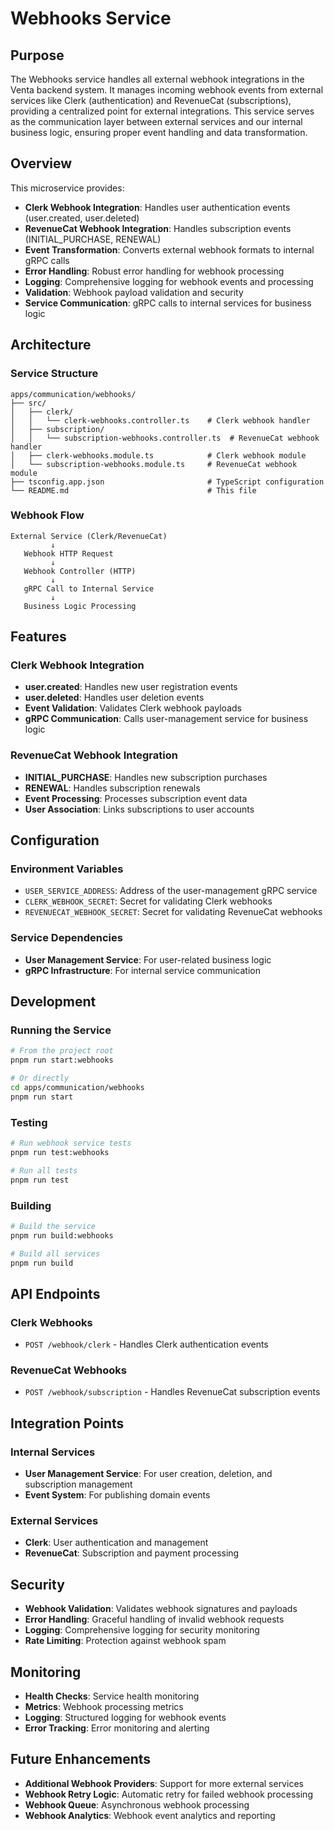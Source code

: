 # Webhooks Service

## Purpose

The Webhooks service handles all external webhook integrations in the Venta backend system. It manages incoming webhook events from external services like Clerk (authentication) and RevenueCat (subscriptions), providing a centralized point for external integrations. This service serves as the communication layer between external services and our internal business logic, ensuring proper event handling and data transformation.

## Overview

This microservice provides:
- **Clerk Webhook Integration**: Handles user authentication events (user.created, user.deleted)
- **RevenueCat Webhook Integration**: Handles subscription events (INITIAL_PURCHASE, RENEWAL)
- **Event Transformation**: Converts external webhook formats to internal gRPC calls
- **Error Handling**: Robust error handling for webhook processing
- **Logging**: Comprehensive logging for webhook events and processing
- **Validation**: Webhook payload validation and security
- **Service Communication**: gRPC calls to internal services for business logic

## Architecture

### **Service Structure**
```
apps/communication/webhooks/
├── src/
│   ├── clerk/
│   │   └── clerk-webhooks.controller.ts    # Clerk webhook handler
│   ├── subscription/
│   │   └── subscription-webhooks.controller.ts  # RevenueCat webhook handler
│   ├── clerk-webhooks.module.ts            # Clerk webhook module
│   └── subscription-webhooks.module.ts     # RevenueCat webhook module
├── tsconfig.app.json                       # TypeScript configuration
└── README.md                               # This file
```

### **Webhook Flow**
```
External Service (Clerk/RevenueCat)
         ↓
   Webhook HTTP Request
         ↓
   Webhook Controller (HTTP)
         ↓
   gRPC Call to Internal Service
         ↓
   Business Logic Processing
```

## Features

### **Clerk Webhook Integration**
- **user.created**: Handles new user registration events
- **user.deleted**: Handles user deletion events
- **Event Validation**: Validates Clerk webhook payloads
- **gRPC Communication**: Calls user-management service for business logic

### **RevenueCat Webhook Integration**
- **INITIAL_PURCHASE**: Handles new subscription purchases
- **RENEWAL**: Handles subscription renewals
- **Event Processing**: Processes subscription event data
- **User Association**: Links subscriptions to user accounts

## Configuration

### **Environment Variables**
- `USER_SERVICE_ADDRESS`: Address of the user-management gRPC service
- `CLERK_WEBHOOK_SECRET`: Secret for validating Clerk webhooks
- `REVENUECAT_WEBHOOK_SECRET`: Secret for validating RevenueCat webhooks

### **Service Dependencies**
- **User Management Service**: For user-related business logic
- **gRPC Infrastructure**: For internal service communication

## Development

### **Running the Service**
```bash
# From the project root
pnpm run start:webhooks

# Or directly
cd apps/communication/webhooks
pnpm run start
```

### **Testing**
```bash
# Run webhook service tests
pnpm run test:webhooks

# Run all tests
pnpm run test
```

### **Building**
```bash
# Build the service
pnpm run build:webhooks

# Build all services
pnpm run build
```

## API Endpoints

### **Clerk Webhooks**
- `POST /webhook/clerk` - Handles Clerk authentication events

### **RevenueCat Webhooks**
- `POST /webhook/subscription` - Handles RevenueCat subscription events

## Integration Points

### **Internal Services**
- **User Management Service**: For user creation, deletion, and subscription management
- **Event System**: For publishing domain events

### **External Services**
- **Clerk**: User authentication and management
- **RevenueCat**: Subscription and payment processing

## Security

- **Webhook Validation**: Validates webhook signatures and payloads
- **Error Handling**: Graceful handling of invalid webhook requests
- **Logging**: Comprehensive logging for security monitoring
- **Rate Limiting**: Protection against webhook spam

## Monitoring

- **Health Checks**: Service health monitoring
- **Metrics**: Webhook processing metrics
- **Logging**: Structured logging for webhook events
- **Error Tracking**: Error monitoring and alerting

## Future Enhancements

- **Additional Webhook Providers**: Support for more external services
- **Webhook Retry Logic**: Automatic retry for failed webhook processing
- **Webhook Queue**: Asynchronous webhook processing
- **Webhook Analytics**: Webhook event analytics and reporting 